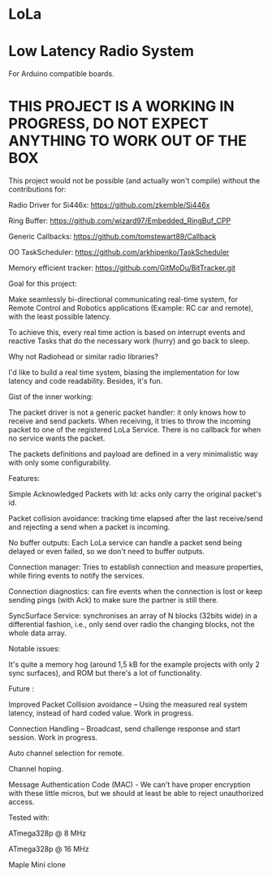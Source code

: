 # LoLa 

  

# Low Latency Radio System 



For Arduino compatible boards. 
  

# THIS PROJECT IS A WORKING IN PROGRESS, DO NOT EXPECT ANYTHING TO WORK OUT OF THE BOX 

  

This project would not be possible (and actually won't compile) without the contributions for: 


Radio Driver for Si446x: https://github.com/zkemble/Si446x 


Ring Buffer: https://github.com/wizard97/Embedded_RingBuf_CPP 


Generic Callbacks: https://github.com/tomstewart89/Callback 


OO TaskScheduler: https://github.com/arkhipenko/TaskScheduler 

Memory efficient tracker: https://github.com/GitMoDu/BitTracker.git 

  

  

Goal for this project: 


Make seamlessly bi-directional communicating real-time system, for Remote Control and Robotics applications (Example: RC car and remote), with the least possible latency. 

To achieve this, every real time action is based on interrupt events and reactive Tasks that do the necessary work (hurry) and go back to sleep. 

 


Why not Radiohead or similar radio libraries? 

I'd like to build a real time system, biasing the implementation for low latency and code readability. Besides, it's fun. 

 

Gist of the inner working: 

The packet driver is not a generic packet handler: it only knows how to receive and send packets. When receiving, it tries to throw the incoming packet to one of the registered LoLa Service. There is no callback for when no service wants the packet. 

The packets definitions and payload are defined in a very minimalistic way with only some configurability. 

 


Features: 

Simple Acknowledged Packets with Id: acks only carry the original packet's id. 

Packet collision avoidance: tracking time elapsed after the last receive/send and rejecting a send when a packet is incoming. 

No buffer outputs: Each LoLa service can handle a packet send being delayed or even failed, so we don't need to buffer outputs. 

Connection manager:  Tries to establish connection and measure properties, while firing events to notify the services. 

Connection diagnostics: can fire events when the connection is lost or keep sending pings (with Ack) to make sure the partner is still there. 

SyncSurface Service: synchronises an array of N blocks (32bits wide) in a differential fashion, i.e., only send over radio the changing blocks, not the whole data array. 

  

Notable issues: 

It's quite a memory hog (around 1,5 kB for the example projects with only 2 sync surfaces), and ROM but there's a lot of functionality. 

 

 

Future : 

Improved Packet Collision avoidance – Using the measured real system latency, instead of hard coded value. Work in progress. 

Connection Handling – Broadcast, send challenge response and start session. Work in progress. 

Auto channel selection for remote. 

Channel hoping. 

Message Authentication Code (MAC) - We can't have proper encryption with these little micros, but we should at least be able to reject unauthorized access. 

 

Tested with: 

  

ATmega328p @ 8 MHz 

ATmega328p @ 16 MHz 

Maple Mini clone 
